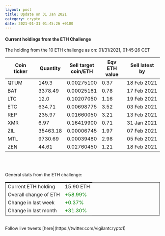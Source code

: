 ```yaml
---
layout: post
title: Update on 31 Jan 2021
category: crypto
date: 2021-01-31 01:45:26 +0100
---
```

<!-- Global site tag (gtag.js) - Google Analytics -->
<script async src="https://www.googletagmanager.com/gtag/js?id=UA-103831149-5"></script>
<script>
  window.dataLayer = window.dataLayer || [];
  function gtag(){dataLayer.push(arguments);}
  gtag('js', new Date());

  gtag('config', 'UA-103831149-5');
</script>


#### Current holdings from the ETH Challenge

The holding from the 10 ETH challenge as on: 01/31/2021, 01:45:26 CET

|Coin ticker|Quantity|Sell target<br>coin/ETH|Eqv ETH<br>value|Sell latest by|
|-----------|--------|-----------|-----------|--------------|
QTUM|149.3|  0.00275100|0.37|18 Feb 2021|
BAT|3378.49|  0.00025161|0.78|17 Feb 2021|
LTC|12.0|  0.10207050|1.16|19 Feb 2021|
ETC|634.71|  0.00698775|3.52|03 Feb 2021|
REP|235.97|  0.01660050|3.21|13 Feb 2021|
XMR|6.97|  0.16419900|0.71|31 Jan 2021|
ZIL|35463.18|  0.00006745|1.97|07 Feb 2021|
MTL|9730.69|  0.00039480|2.98|05 Feb 2021|
ZEN|44.61|  0.02760450|1.21|18 Feb 2021|

<br>
<br>
<br>
General stats from the ETH challenge:

<table style="border:1px solid black;margin-left:auto;margin-right:auto;">
	<tbody>
	<tr>
		<td>Current ETH holding</td>
		<td>     15.90 ETH</td>
	</tr>
	<tr>
		<td>Overall change of ETH</td>
		<td><font color="green">+58.99%</font></td>
	</tr>
	<tr>
		<td>Change in last week</td>
		<td><font color="green">+0.37%</font></td>
	</tr>
	<tr>
		<td>Change in last month</td>
		<td><font color="green">+31.30%</font></td>
	</tr>
	</tbody>
</table>

<br>
Follow live tweets [here](https://twitter.com/vigilantcrypto1)
<br>
<br>